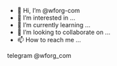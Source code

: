 - 👋 Hi, I’m @wforg-com
- 👀 I’m interested in ...
- 🌱 I’m currently learning ...
- 💞️ I’m looking to collaborate on ...
- 📫 How to reach me ...

<!---
wforg-com/wforg-com is a ✨ special ✨ repository because its `README.md` (this file) appears on your GitHub profile.
You can click the Preview link to take a look at your changes.
--->     telegram  @wforg_com
